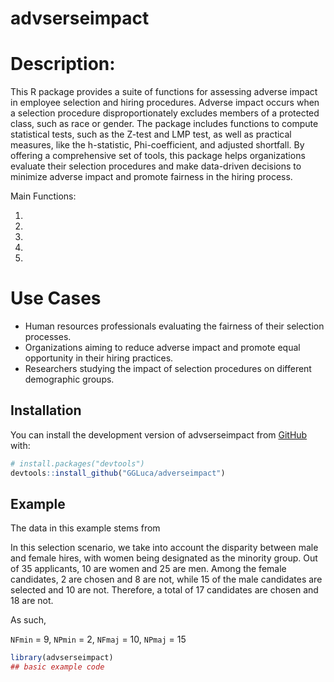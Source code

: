 
<!-- README.md is generated from README.Rmd. Please edit that file -->

# advserseimpact

<!-- badges: start -->
<!-- badges: end -->

# Description:

This R package provides a suite of functions for assessing adverse
impact in employee selection and hiring procedures. Adverse impact
occurs when a selection procedure disproportionately excludes members of
a protected class, such as race or gender. The package includes
functions to compute statistical tests, such as the Z-test and LMP test,
as well as practical measures, like the h-statistic, Phi-coefficient,
and adjusted shortfall. By offering a comprehensive set of tools, this
package helps organizations evaluate their selection procedures and make
data-driven decisions to minimize adverse impact and promote fairness in
the hiring process.

Main Functions:

1.  
2.  
3.  
4.  
5.  

# Use Cases

- Human resources professionals evaluating the fairness of their
  selection processes.
- Organizations aiming to reduce adverse impact and promote equal
  opportunity in their hiring practices.
- Researchers studying the impact of selection procedures on different
  demographic groups.

## Installation

You can install the development version of advserseimpact from
[GitHub](https://github.com/) with:

``` r
# install.packages("devtools")
devtools::install_github("GGLuca/adverseimpact")
```

## Example

The data in this example stems from

In this selection scenario, we take into account the disparity between
male and female hires, with women being designated as the minority
group. Out of 35 applicants, 10 are women and 25 are men. Among the
female candidates, 2 are chosen and 8 are not, while 15 of the male
candidates are selected and 10 are not. Therefore, a total of 17
candidates are chosen and 18 are not.

As such,

`NFmin` = 9, `NPmin` = 2, `NFmaj` = 10, `NPmaj` = 15

``` r
library(advserseimpact)
## basic example code
```
